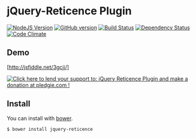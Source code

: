 # jQuery-Reticence Plugin

[![NodeJS Version](https://badge.fury.io/js/jquery-reticence.svg)](http://badge.fury.io/js/jquery-reticence)
[![GitHub version](https://badge.fury.io/gh/kawamanza%2Fjquery-reticence.svg)](http://badge.fury.io/gh/kawamanza%2Fjquery-reticence)
[![Build Status](https://travis-ci.org/kawamanza/jquery-reticence.png?branch=master)](https://travis-ci.org/kawamanza/jquery-reticence)
[![Dependency Status](https://gemnasium.com/kawamanza/jquery-reticence.png)](https://gemnasium.com/kawamanza/jquery-reticence)
[![Code Climate](https://codeclimate.com/github/kawamanza/jquery-reticence/badges/gpa.svg)](https://codeclimate.com/github/kawamanza/jquery-reticence)

## Demo

[http://jsfiddle.net/3gcjj/]

[![Click here to lend your support to: jQuery Reticence Plugin and make a donation at pledgie.com !](https://pledgie.com/campaigns/30744.png?skin_name=chrome)](https://pledgie.com/campaigns/30744)

## Install

You can install with [bower](http://bower.io/).

```sh
$ bower install jquery-reticence
```
